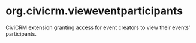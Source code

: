 # org.civicrm.vieweventparticipants
CiviCRM extension granting access for event creators to view their events' participants.
